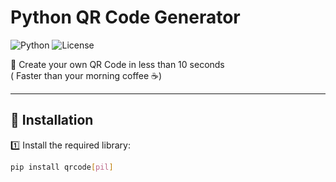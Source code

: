 # Python QR Code Generator

![Python](https://img.shields.io/badge/Python-3.x-blue?style=for-the-badge&logo=python&logoColor=white)
![License](https://img.shields.io/badge/License-MIT-green?style=for-the-badge)

🎉 Create your own QR Code in less than 10 seconds  
( Faster than your morning coffee ☕)

---

## 🚀 Installation

1️⃣ Install the required library:  
```bash
pip install qrcode[pil]
